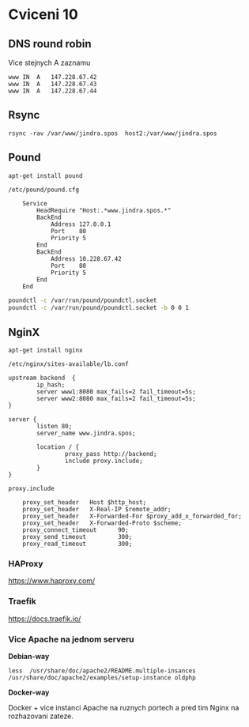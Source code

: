 # Cviceni 10

## DNS round robin

Vice stejnych A zaznamu

```
www	IN	A	147.228.67.42
www	IN	A	147.228.67.43
www	IN	A	147.228.67.44
```

## Rsync

```
rsync -rav /var/www/jindra.spos  host2:/var/www/jindra.spos
```

## Pound

```
apt-get install pound
```
```
/etc/pound/pound.cfg

	Service
		HeadRequire "Host:.*www.jindra.spos.*"
		BackEnd
			Address	127.0.0.1
			Port	80
			Priority 5
		End
		BackEnd
			Address 10.228.67.42
			Port    80
			Priority 5
		End
	End
```

```bash
poundctl -c /var/run/pound/poundctl.socket
poundctl -c /var/run/pound/poundctl.socket -b 0 0 1
```

## NginX

```
apt-get install nginx
```

```
/etc/nginx/sites-available/lb.conf

upstream backend  {
        ip_hash;
        server www1:8080 max_fails=2 fail_timeout=5s;
        server www2:8080 max_fails=2 fail_timeout=5s;
}

server {
        listen 80;
        server_name www.jindra.spos;

        location / {
                proxy_pass http://backend;
                include proxy.include;
        }
}
```

```
proxy.include

    proxy_set_header   Host $http_host;
    proxy_set_header   X-Real-IP $remote_addr;
    proxy_set_header   X-Forwarded-For $proxy_add_x_forwarded_for;
    proxy_set_header   X-Forwarded-Proto $scheme;
    proxy_connect_timeout      90;
    proxy_send_timeout         300;
    proxy_read_timeout         300;
```

### HAProxy

<https://www.haproxy.com/>

### Traefik

<https://docs.traefik.io/>

### Vice Apache na jednom serveru

**Debian-way**

```
less  /usr/share/doc/apache2/README.multiple-insances
/usr/share/doc/apache2/examples/setup-instance oldphp
```

**Docker-way**

Docker + vice instanci Apache na ruznych portech a pred tim Nginx na rozhazovani zateze.
